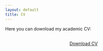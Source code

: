 ```yaml
---
layout: default
title: CV
---
```



<div class="divider"></div>

<p>Here you can download my academic CV:</p>

<div style="text-align:center; margin:30px 0;">
  <a href="{{ '/CV.pdf' | relative_url }}"
     target="_blank" rel="noopener"
     class="ask-button">Download CV</a>
</div>


<div class="divider"></div>
